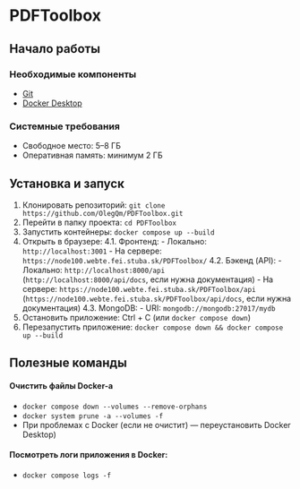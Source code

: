 # PDFToolbox

## Начало работы

### Необходимые компоненты
- [Git](https://git-scm.com/downloads)
- [Docker Desktop](https://www.docker.com/products/docker-desktop/)

### Системные требования
- Свободное место: 5–8 ГБ
- Оперативная память: минимум 2 ГБ

## Установка и запуск

1. Клонировать репозиторий:
   `git clone https://github.com/OlegQm/PDFToolbox.git`
2. Перейти в папку проекта:
   `cd PDFToolbox`
3. Запустить контейнеры:
   `docker compose up --build`
4. Открыть в браузере:
    4.1. Фронтенд:
        - Локально: `http://localhost:3001`
        - На сервере: `https://node100.webte.fei.stuba.sk/PDFToolbox/`
    4.2. Бэкенд (API):
        - Локально: `http://localhost:8000/api` (`http://localhost:8000/api/docs`, если нужна документация)
        - На сервере: `https://node100.webte.fei.stuba.sk/PDFToolbox/api` (`https://node100.webte.fei.stuba.sk/PDFToolbox/api/docs`, если нужна документация)
    4.3. MongoDB:
        - URI: `mongodb://mongodb:27017/mydb` 
6. Остановить приложение:
   Ctrl + C (или `docker compose down`)
7. Перезапустить приложение:
   `docker compose down && docker compose up --build`

## Полезные команды
#### Очистить файлы Docker-а
- `docker compose down --volumes --remove-orphans`
- `docker system prune -a --volumes -f`
- При проблемах с Docker (если не очистит) — переустановить Docker Desktop)
#### Посмотреть логи приложения в Docker:
- `docker compose logs -f`
